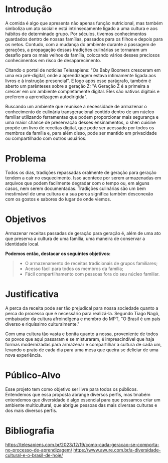 # Introdução


A comida é algo que apresenta não apenas função nutricional, mas também simboliza um ato social e está intrinsecamente ligado a uma cultura e aos hábitos de determinado grupo. Por séculos, tivemos conhecimentos guardados dentro de nossas famílias, passados para os filhos e depois para os netos. Contudo, com a mudança do ambiente durante a passagem de gerações, a propagação dessas tradições culinárias se tornaram um desafio para os mais velhos da família, colocando vários desses preciosos conhecimentos em risco de desaparecimento.

Citando o portal de notícias Telesapiens: "Os Baby Boomers cresceram em uma era pré-digital, onde a aprendizagem estava intimamente ligada aos livros e à instrução presencial". E logo após esse parágrafo, também é aberto um parênteses sobre a geração Z: "A Geração Z é a primeira a crescer em um ambiente completamente digital. Eles são nativos digitais e preferem a aprendizagem autodirigida".

Buscando um ambiente que reunisse a necessidade de armazenar o conhecimento de culinária transgeracional contido dentro de um núcleo familiar utilizando ferramentas que podem proporcionar mais segurança e uma maior chance de preservação desses ensinamentos, o shen cuisine propõe um livro de receitas digital, que pode ser acessado por todos os membros da família e, para além disso, pode ser mantido em privacidade ou compartilhado com outros usuários.


# Problema

Todos os dias, tradições repassadas oralmente de geração para geração tendem a cair no esquecimento. Isso acontece por serem armazenadas em arquivos que podem facilmente degradar com o tempo ou, em alguns casos, nem serem documentadas. Tradições culinárias são um bem inestimável de uma cultura e a sua perca significa também desconexão com os gostos e sabores do lugar de onde viemos.

# Objetivos

Armazenar receitas passadas de geração para geração é, além de uma ato que preserva a cultura de uma família, uma maneira de conservar a identidade local.

**Podemos então, destacar os seguintes objetivos:**
>- O armazenamento de receitas tradicionais de grupos familiares;
>- Acesso fácil para todos os membros da família;
>- Fácil compartilhamento com pessoas fora do seu núcleo familiar.

# Justificativa 
A perca da receita pode ser tão prejudical para nossa sociedade quanto a perca do processo que é necessário para realizá-la. Segundo Tiago Nagô, embaixador da cultura afroindígena e membro do MPT, "O Brasil é um país diverso e riquíssimo culturalmente."

Com uma cultura tão vasta e bonita quanto a nossa, proveniente de todos os povos que aqui passaram e se misturaram, é imprescindível que haja formas modernizadas para armazenar e compartilhar a cultura de cada um, levando o prato de cada dia para uma mesa que queira se deliciar de uma nova experiência.

# Público-Alvo

Esse projeto tem como objetivo ser livre para todos os públicos. Entendemos que essa proposta abrange diversos perfis, mas tmabém entendemos que diversidade é algo essencial para que possamos criar um ambiente multicultural, que abrigue pessoas das mais diversas culturas e dos mais diversos perfis.

# Bibliografia
https://telesapiens.com.br/2023/12/19/como-cada-geracao-se-comporta-no-processo-de-aprendizagem/
https://www.awure.com.br/a-diversidade-cultural-e-o-brasil-de-hoje/